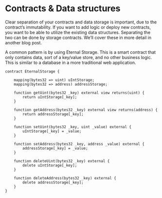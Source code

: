 # Contracts & Data structures

Clear separation of your contracts and data storage is important, due to the contract’s immutability. If you want to add logic or deploy new contracts, you want to be able to utilize the existing data structures. Separating the two can be done by storage contracts. We’ll cover these in more detail in another blog post.

A common pattern is by using Eternal Storage. This is a smart contract that only contains data, sort of a key/value store, and no other business logic. This is similar to a database in a more traditional web application.

```
contract EternalStorage {

    mapping(bytes32 => uint) uIntStorage;
    mapping(bytes32 => address) addressStorage;

    function getUint(bytes32 _key) external view returns(uint) {
        return uIntStorage[_key];
    }

    function getAddress(bytes32 _key) external view returns(address) {
        return addressStorage[_key];
    }

    function setUint(bytes32 _key, uint _value) external {
        uIntStorage[_key] = _value;
    }

    function setAddress(bytes32 _key, address _value) external {
        addressStorage[_key] = _value;
    }

    function deleteUint(bytes32 _key) external {
        delete uIntStorage[_key];
    }

    function deleteAddress(bytes32 _key) external {
        delete addressStorage[_key];
    }
}
```

